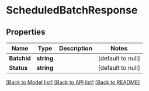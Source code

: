 # ScheduledBatchResponse

## Properties
Name | Type | Description | Notes
------------ | ------------- | ------------- | -------------
**Batchid** | **string** |  | [default to null]
**Status** | **string** |  | [default to null]

[[Back to Model list]](../README.md#documentation-for-models) [[Back to API list]](../README.md#documentation-for-api-endpoints) [[Back to README]](../README.md)

